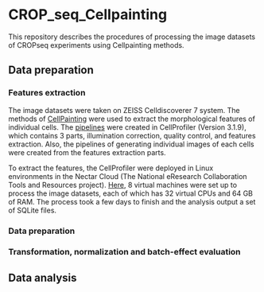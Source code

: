 # CROP_seq_Cellpainting
This repository describes the procedures of processing the image datasets of CROPseq experiments using Cellpainting methods.
## Data preparation
### Features extraction
 The image datasets were taken on ZEISS Celldiscoverer 7 system. The methods of [CellPainting](https://www.ncbi.nlm.nih.gov/pmc/articles/PMC5223290/) were used to extract the morphological features of individual cells. The [pipelines](Pipelines/) were created in CellProfiler (Version 3.1.9), which contains 3 parts, illumination correction, quality control, and features extraction. Also, the pipelines of generating individual images of each cells were created from the features extraction parts.

To extract the features, the CellProfiler were deployed in Linux environments in the Nectar Cloud (The National eResearch Collaboration Tools and Resources project). [Here](NectarSetup/), 8 virtual machines were set up to process the image datasets, each of which has 32 virtual CPUs and 64 GB of RAM. The process took a few days to finish and the analysis output a set of SQLite files. 

### Data preparation





### Transformation, normalization and batch-effect evaluation
## Data analysis
###